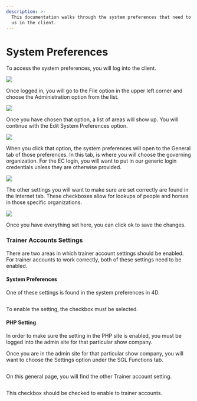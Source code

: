 ```yaml
---
description: >-
  This documentation walks through the system preferences that need to be set by
  us in the client.
---
```


# System Preferences

To access the system preferences, you will log into the client.&#x20;

![](<../../.gitbook/assets/Screenshot 2023-06-22 at 9.30.17 AM.png>)

Once logged in, you will go to the File option in the upper left corner and choose the Administration option from the list. &#x20;

![](<../../.gitbook/assets/Screenshot 2023-06-22 at 9.31.37 AM.png>)

Once you have chosen that option, a list of areas will show up. You will continue with the Edit System Preferences option.

![](<../../.gitbook/assets/Screenshot 2023-06-22 at 9.31.42 AM.png>)

When you click that option, the system preferences will open to the General tab of those preferences. In this tab, is where you will choose the governing organization. For the EC login, you will want to put in our generic login credentials unless they are otherwise provided.&#x20;

![](<../../.gitbook/assets/Screenshot 2023-06-22 at 9.31.51 AM.png>)

The other settings you will want to make sure are set correctly are found in the Internet tab. These checkboxes allow for lookups of people and horses in those specific organizations.&#x20;

![](<../../.gitbook/assets/Screenshot 2023-06-22 at 11.14.29 AM.png>)

Once you have everything set here, you can click ok to save the changes.



### Trainer Accounts Settings

There are two areas in which trainer account settings should be enabled. For trainer accounts to work correctly, both of these settings need to be enabled.&#x20;



#### System Preferences

One of these settings is found in the system preferences in 4D.&#x20;

<figure><img src="../../.gitbook/assets/Pasted_Image_5_9_24__1_56_PM.png" alt=""><figcaption></figcaption></figure>

To enable the setting, the checkbox must be selected.&#x20;



#### PHP Setting

In order to make sure the setting in the PHP site is enabled, you must be logged into the admin site for that particular show company.&#x20;

Once you are in the admin site for that particular show company, you will want to choose the Settings option under the SGL Functions tab.&#x20;

<figure><img src="../../.gitbook/assets/image (3).png" alt=""><figcaption></figcaption></figure>

On this general page, you will find the other Trainer account setting.&#x20;

<figure><img src="../../.gitbook/assets/Pasted_Image_5_9_24__2_03_PM.png" alt=""><figcaption></figcaption></figure>

This checkbox should be checked to enable to trainer accounts.&#x20;
